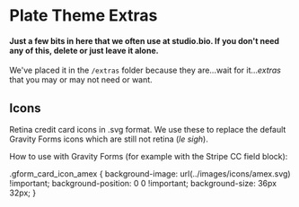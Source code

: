 # Plate Theme Extras

#### Just a few bits in here that we often use at studio.bio. If you don't need any of this, delete or just leave it alone. 

We've placed it in the `/extras` folder because they are...wait for it...*extras* that you may or may not need or want. 

## Icons
Retina credit card icons in .svg format. We use these to replace the default Gravity Forms icons which are still not retina (*le sigh*).

How to use with Gravity Forms (for example with the Stripe CC field block):

.gform_card_icon_amex {
	background-image: url(../images/icons/amex.svg) !important;
	background-position: 0 0 !important;
	background-size: 36px 32px;
}
